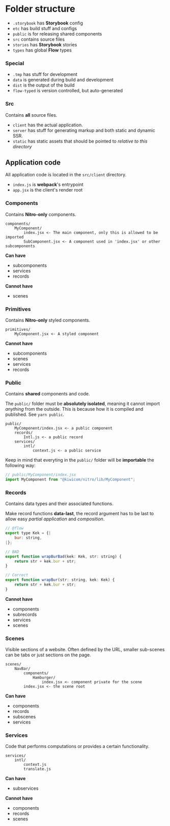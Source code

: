 # Folder structure

* `.storybook` has **Storybook** config
* `etc` has build stuff and configs
* `public` is for releasing shared components
* `src` contains source files
* `stories` has **Storybook** stories
* `types` has global **Flow** types

### Special

* `.tmp` has stuff for development
* `data` is generated during build and development
* `dist` is the output of the build
* `flow-typed` is version controlled, but auto-generated

### Src

Contains **all** source files.

* `client` has the actual application.
* `server` has stuff for generating markup and both static and dynamic SSR.
* `static` has static assets that should be pointed to _relative to this directory_

## Application code

All application code is located in the `src/client` directory.

* `index.js` is **webpack**'s entrypoint
* `app.jsx` is the client's render root

### Components

Contains **Nitro-only** components.

```
components/
    MyComponent/
        index.jsx <- The main component, only this is allowed to be imported
        SubComponent.jsx <- A component used in 'index.jsx' or other subcomponents
```

**Can have**
* subcomponents
* services
* records

**Cannot have**
* scenes

### Primitives

Contains **Nitro-only** styled components.

```
primitives/
    MyComponent.jsx <- A styled component
```

**Cannot have**
* subcomponents
* scenes
* services
* records

### Public

Contains **shared** components and code.

The `public/` folder must be **absolutely isolated**, meaning it cannot import _anything_ from the outside. This is because how it is compiled and published. See `yarn public`.

```
public/
    MyComponent/index.jsx <- a public component
    records/
        Intl.js <- a public record
    services/
        intl/
            context.js <- a public service
```

Keep in mind that everyting in the `public/` folder will be **importable** the following way:

```js
// public/MyComponent/index.jsx
import MyComponent from "@kiwicom/nitro/lib/MyComponent";
```

### Records

Contains data types and their associated functions.

Make record functions **data-last**, the record argument has to be last to allow easy _partial application_ and _composition_.

```js
// @flow
export type Kek = {|
    bur: string,
|};

// BAD
export function wrapBurBad(kek: Kek, str: string) {
    return str + kek.bur + str;
}

// Correct
export function wrapBur(str: string, kek: Kek) {
    return str + kek.bur + str;
}
```

**Cannot have**
* components
* subrecords
* services
* scenes

### Scenes

Visible sections of a website. Often defined by the URL, smaller sub-scenes can be tabs or just sections on the page.

```
scenes/
    NavBar/
        components/
            Hamburger/
                index.jsx <- component private for the scene
        index.jsx <- the scene root
```

**Can have**
* components
* records
* subscenes
* services

### Services

Code that performs computations or provides a certain functionality.

```
services/
    intl/
        context.js
        translate.js
```

**Can have**
* subservices

**Cannot have**
* components
* records
* scenes

